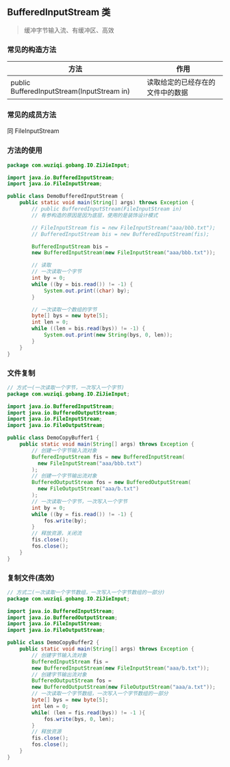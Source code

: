 ## BufferedInputStream 类

> 缓冲字节输入流、有缓冲区、高效

### 常见的构造方法

| 方法                                       | 作用                             |
| ------------------------------------------ | -------------------------------- |
| public BufferedInputStream(InputStream in) | 读取给定的已经存在的文件中的数据 |

### 常见的成员方法

<RouteLink to="/admin/Java/Java常用Api/IO流/字节流/写入/FileInputStream类.md">同 FileInputStream</RouteLink>

### 方法的使用

```java
package com.wuziqi.gobang.IO.ZiJieInput;

import java.io.BufferedInputStream;
import java.io.FileInputStream;

public class DemoBufferedInputStream {
    public static void main(String[] args) throws Exception {
        // public BufferedInputStream(FileInputStream in)
        // 有参构造的原因是因为底层，使用的是装饰设计模式

        // FileInputStream fis = new FileInputStream("aaa/bbb.txt");
        // BufferedInputStream bis = new BufferedInputStream(fis);

        BufferedInputStream bis =
        new BufferedInputStream(new FileInputStream("aaa/bbb.txt"));

        // 读取
        // 一次读取一个字节
        int by = 0;
        while ((by = bis.read()) != -1) {
            System.out.print((char) by);
        }

        // 一次读取一个数组的字节
        byte[] bys = new byte[5];
        int len = 0;
        while ((len = bis.read(bys)) != -1) {
            System.out.print(new String(bys, 0, len));
        }
    }
}
```

### 文件复制

```java
// 方式一(一次读取一个字节，一次写入一个字节)
package com.wuziqi.gobang.IO.ZiJieInput;

import java.io.BufferedInputStream;
import java.io.BufferedOutputStream;
import java.io.FileInputStream;
import java.io.FileOutputStream;

public class DemoCopyBuffer1 {
    public static void main(String[] args) throws Exception {
        // 创建一个字节输入流对象
        BufferedInputStream fis = new BufferedInputStream(
          new FileInputStream("aaa/bbb.txt")
        );
        // 创建一个字节输出流对象
        BufferedOutputStream fos = new BufferedOutputStream(
          new FileOutputStream("aaa/b.txt")
        );
        // 一次读取一个字节，一次写入一个字节
        int by = 0;
        while ((by = fis.read()) != -1) {
            fos.write(by);
        }
        // 释放资源，关闭流
        fis.close();
        fos.close();
    }
}
```

### 复制文件(高效)

```java
// 方式二(一次读取一个字节数组，一次写入一个字节数组的一部分)
package com.wuziqi.gobang.IO.ZiJieInput;

import java.io.BufferedInputStream;
import java.io.BufferedOutputStream;
import java.io.FileInputStream;
import java.io.FileOutputStream;

public class DemoCopyBuffer2 {
    public static void main(String[] args) throws Exception {
        // 创建字节输入流对象
        BufferedInputStream fis =
        new BufferedInputStream(new FileInputStream("aaa/b.txt"));
        // 创建字节输出流对象
        BufferedOutputStream fos =
        new BufferedOutputStream(new FileOutputStream("aaa/a.txt"));
        // 一次读取一个字节数组，一次写入一个字节数组的一部分
        byte[] bys = new byte[5];
        int len = 0;
        while( (len = fis.read(bys)) != -1 ){
            fos.write(bys, 0, len);
        }
        // 释放资源
        fis.close();
        fos.close();
    }
}
```
